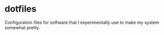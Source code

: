 # dotfiles

Configuration files for software that I experimentally use to make my system somewhat pretty.
